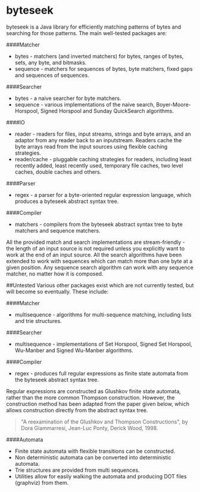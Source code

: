 # byteseek
byteseek is a Java library for efficiently matching patterns of bytes and searching for those patterns.  The main well-tested packages are:

####Matcher
* bytes - matchers (and inverted matchers) for bytes, ranges of bytes, sets, any byte, and bitmasks.
* sequence - matchers for sequences of bytes, byte matchers, fixed gaps and sequences of sequences.  

####Searcher
* bytes - a naive searcher for byte matchers.
* sequence - various implementations of the naive search, Boyer-Moore-Horspool, Signed Horspool and Sunday QuickSearch algorithms.

####IO
* reader - readers for files, input streams, strings and byte arrays, and an adaptor from any reader back to an inputstream.  Readers cache the byte arrays read from the input sources using flexible caching strategies.
* reader/cache - pluggable caching strategies for readers, including least recently added, least recently used, temporary file caches, two level caches, double caches and others.

####Parser
* regex - a parser for a byte-oriented regular expression language, which produces a byteseek abstract syntax tree.

####Compiler
* matchers - compilers from the byteseek abstract syntax tree to byte matchers and sequence matchers.

All the provided match and search implementations are stream-friendly - the length of an input source is not required unless you explicitly want to work at the end of an input source.  All the search algorithms have been extended to work with sequences which can match more than one byte at a given position.  Any sequence search algorithm can work with any sequence matcher, no matter how it is composed.


##Untested
Various other packages exist which are not currently tested, but will become so eventually.  These include:

####Matcher
* multisequence - algorithms for multi-sequence matching, including lists and trie structures.

####Searcher
* multisequence - implementations of Set Horspool, Signed Set Horspool, Wu-Manber and Signed Wu-Manber algorithms.

####Compiler
* regex - produces full regular expressions as finite state automata from the byteseek abstract syntax tree.

Regular expressions are constructed as Glushkov finite state automata, rather than the more common Thompson construction.  However, the construction method has been adapted from the paper given below, which allows construction directly from the abstract syntax tree.

> "A reexamination of the Glushkov and Thompson Constructions", by Dora Giammarresi, Jean-Luc Ponty, Derick Wood, 1998.


####Automata
* Finite state automata with flexible transitions can be constructed. 
* Non deterministic automata can be converted into deterministic automata.
* Trie structures are provided from multi sequences. 
* Utilities allow for easily walking the automata and producing DOT files (graphviz) from them.

